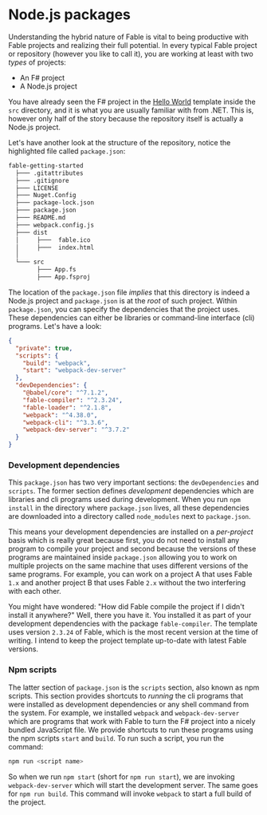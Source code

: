 # Node.js packages

Understanding the hybrid nature of Fable is vital to being productive with Fable projects and realizing their full potential. In every typical Fable project or repository (however you like to call it), you are working at least with two *types* of projects:

 - An F# project
 - A Node.js project

You have already seen the F# project in the [Hello World](hello-world) template inside the `src` directory, and it is what you are usually familiar with from .NET. This is, however only half of the story because the repository itself is actually a Node.js project.

Let's have another look at the structure of the repository, notice the highlighted file called `package.json`:
```bash {highlight: [7]}
fable-getting-started
  ├─── .gitattributes
  ├─── .gitignore
  ├─── LICENSE
  ├─── Nuget.Config
  ├─── package-lock.json
  ├─── package.json
  ├─── README.md
  ├─── webpack.config.js
  ├─── dist
  │     ├───  fable.ico
  │     ├───  index.html
  │
  └─── src
        ├─── App.fs
        ├─── App.fsproj
```
The location of the `package.json` file *implies* that this directory is indeed a Node.js project and `package.json` is at the *root* of such project. Within `package.json`, you can specify the dependencies that the project uses. These dependencies can either be libraries or command-line interface (cli) programs. Let's have a look:
```json
{
  "private": true,
  "scripts": {
    "build": "webpack",
    "start": "webpack-dev-server"
  },
  "devDependencies": {
    "@babel/core": "^7.1.2",
    "fable-compiler": "^2.3.24",
    "fable-loader": "^2.1.8",
    "webpack": "^4.38.0",
    "webpack-cli": "^3.3.6",
    "webpack-dev-server": "^3.7.2"
  }
}
```
### Development dependencies
This `package.json` has two very important sections: the `devDependencies` and `scripts`. The former section defines *development* dependencies which are libraries and cli programs used during development. When you run `npm install` in the directory where `package.json` lives, all these dependencies are downloaded into a directory called `node_modules` next to `package.json`.

This means your development dependencies are installed on a *per-project* basis which is really great because first, you do not need to install any program to compile your project and second because the versions of these programs are maintained inside `package.json` allowing you to work on multiple projects on the same machine that uses different versions of the same programs. For example, you can work on a project A that uses Fable `1.x` and another project B that uses Fable `2.x` without the two interfering with each other.

You might have wondered: "How did Fable compile the project if I didn't install it anywhere?" Well, there you have it. You installed it as part of your development dependencies with the package `fable-compiler`. The template uses version `2.3.24` of Fable, which is the most recent version at the time of writing. I intend to keep the project template up-to-date with latest Fable versions.

### Npm scripts

The latter section of `package.json` is the `scripts` section, also known as npm scripts. This section provides shortcuts to *running* the cli programs that were installed as development dependencies or any shell command from the system. For example, we installed `webpack` and `webpack-dev-server` which are programs that work with Fable to turn the F# project into a nicely bundled JavaScript file. We provide shortcuts to run these programs using the npm scripts `start` and `build`. To run such a script, you run the command:
```bash
npm run <script name>
```
So when we run `npm start` (short for `npm run start`), we are invoking `webpack-dev-server` which will start the development server. The same goes for `npm run build`. This command will invoke `webpack` to start a full build of the project.
